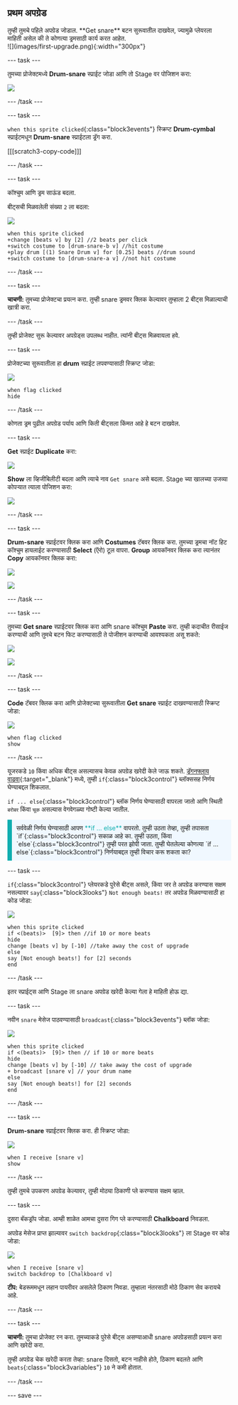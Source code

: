 ## प्रथम अपग्रेड

<div style="display: flex; flex-wrap: wrap">
<div style="flex-basis: 200px; flex-grow: 1; margin-right: 15px;">
तुम्ही तुमचे पहिले अपग्रेड जोडाल. **Get snare** बटन सुरूवातील दाखवेल, ज्यामुळे प्लेयरला माहिती असेल की ते कोणत्या ड्रमसाठी कार्य करत आहेत.
</div>
<div>
![](images/first-upgrade.png){:width="300px"}
</div>
</div>

--- task ---

तुमच्या प्रोजेक्टमध्ये **Drum-snare** स्प्राईट जोडा आणि तो Stage वर पोजिशन करा:

![](images/snare-stage.png)

--- /task ---

--- task ---

`when this sprite clicked`{:class="block3events"} स्क्रिप्ट **Drum-cymbal** स्प्राईटमधून **Drum-snare** स्प्राईटला ड्रॅग करा.

[[[scratch3-copy-code]]]

--- /task ---

--- task ---

कॉश्चुम आणि ड्रम साऊंड बदला.

बीट्सची मिळवलेली संख्या `2` ला बदला:

![](images/snare-icon.png)

```blocks3
when this sprite clicked
+change [beats v] by [2] //2 beats per click
+switch costume to [drum-snare-b v] //hit costume
+play drum [(1) Snare Drum v] for [0.25] beats //drum sound
+switch costume to [drum-snare-a v] //not hit costume
```

--- /task ---

--- task ---

**चाचणी:** तुमच्या प्रोजेक्टचा प्रयत्न करा. तुम्ही snare ड्रमवर क्लिक केल्यावर तुम्हाला 2 बीट्स मिळाल्याची खात्री करा.

--- /task ---

तुम्ही प्रोजेक्ट सुरू केल्यावर अपग्रेड्स उपलब्ध नाहीत. त्यांनी बीट्स मिळवायला हवे.

--- task ---

प्रोजेक्टच्या सुरूवातीला हा **drum** स्प्राईट लपवण्यासाठी स्क्रिप्ट जोडा:

![](images/snare-icon.png)

```blocks3
when flag clicked
hide
```

--- /task ---

कोणता ड्रम पुढील अपग्रेड पर्याय आणि किती बीट्सला किंमत आहे हे बटन दाखवेल.

--- task ---

**Get** स्प्राईट **Duplicate** करा:

![](images/duplicate-get.png)

**Show** ला व्हिजीबिलीटी बदला आणि त्याचे नाव `Get snare` असे बदला. Stage च्या खालच्या उजव्या कोपऱ्यात त्याला पोजिशन करा:

![](images/get-snare.png)

--- /task ---

--- task ---

**Drum-snare** स्प्राईटवर क्लिक करा आणि **Costumes** टॅबवर क्लिक करा. तुमच्या ड्रमचा नॉट हिट कॉश्चुम हायलाईट करण्यासाठी **Select** (ऍरो) टूल वापरा. **Group** आयकॉनवर क्लिक करा त्यानंतर **Copy** आयकॉनवर क्लिक करा:

![](images/snare-icon.png)

![](images/copy-costume.png)

--- /task ---

--- task ---

तुमच्या **Get snare** स्प्राईटवर क्लिक करा आणि snare कॉश्चुम **Paste** करा. तुम्ही कदाचीत रीसाईज करण्याची आणि तुमचे बटन फिट करण्यासाठी ते पोजीशन करण्याची आवश्यकता असू शकते:

![](images/get-snare-icon.png)

![](images/paste-costume.png)

--- /task ---

--- task ---

**Code** टॅबवर क्लिक करा आणि प्रोजेक्टच्या सुरूवातीला **Get snare** स्प्राईट दाखवण्यासाठी स्क्रिप्ट जोडा:

![](images/get-snare-icon.png)

```blocks3
when flag clicked
show
```

--- /task ---

यूजरकडे `10` किंवा अधिक बीट्स असल्यासच केवळ अपग्रेड खरेदी केले जाऊ शकते. [ड्रॅगनफ्लाय वाढवा](https://projects.raspberrypi.org/en/projects/grow-a-dragonfly){:target="_blank"} मध्ये, तुम्ही `if`{:class="block3control"} ब्लॉक्ससह निर्णय घेण्याबद्दल शिकलात.

`if ... else`{:class="block3control"} ब्लॉक निर्णय घेण्यासाठी वापरला जातो आणि स्थिती `बरोबर` किंवा `चूक` असल्यास वेगवेगळ्या गोष्टी केल्या जातील.

<p style="border-left: solid; border-width:10px; border-color: #0faeb0; background-color: aliceblue; padding: 10px;">
सर्ववेळी निर्णय घेण्यासाठी आपण <span style="color: #0faeb0">**if ... else**</span> वापरतो. तुम्ही उठता तेव्हा, तुम्ही तपासता `if`{:class="block3control"} सकाळ आहे का. तुम्ही उठता, किंवा `else`{:class="block3control"} तुम्ही परत झोपी जाता. तुम्ही घेतलेल्या कोणत्या `if ... else`{:class="block3control"} निर्णयाबद्दल तुम्ही विचार करू शकता का? 
</p>

--- task ---

`if`{:class="block3control"} प्लेयरकडे पुरेसे बीट्स असले, किंवा जर ते अपग्रेड करण्यास सक्षम नसल्यावर `say`{:class="block3looks"} `Not enough beats!` तर अपग्रेड मिळवण्यासाठी हा कोड जोडा:

![](images/get-snare-icon.png)

```blocks3
when this sprite clicked
if <(beats)>  [9]> then //if 10 or more beats
hide
change [beats v] by [-10] //take away the cost of upgrade
else
say [Not enough beats!] for [2] seconds 
end
```

--- /task ---

इतर स्प्राईट्स आणि Stage ला snare अपग्रेड खरेदी केल्या गेला हे माहिती होऊ द्या.

--- task ---

नवीन `snare` मेसेज पाठवण्यासाठी `broadcast`{:class="block3events"} ब्लॉक जोडा:

![](images/get-snare-icon.png)

```blocks3
when this sprite clicked
if <(beats)>  [9]> then // if 10 or more beats
hide
change [beats v] by [-10] // take away the cost of upgrade
+ broadcast [snare v] // your drum name
else
say [Not enough beats!] for [2] seconds 
end
```

--- /task ---

--- task ---

**Drum-snare** स्प्राईटवर क्लिक करा. ही स्क्रिप्ट जोडा:

![](images/snare-icon.png)

```blocks3
when I receive [snare v]
show
```

--- /task ---

तुम्ही तुमचे उपकरण अपग्रेड केल्यावर, तुम्ही मोठ्या ठिकाणी प्ले करण्यास सक्षम व्हाल.

--- task ---

दुसरा बॅकड्रॉप जोडा. आम्ही शाळेत आमचा दुसरा गिग प्ले करण्यासाठी **Chalkboard** निवडला.

अपग्रेड मेसेज प्राप्त झाल्यावर `switch backdrop`{:class="block3looks"} ला Stage वर कोड जोडा:

![](images/stage-icon.png)

```blocks3
when I receive [snare v]
switch backdrop to [Chalkboard v]
```

**टीप:** बेडरूममधून लहान पायरीवर असलेले ठिकाण निवडा. तुम्हाला नंतरसाठी मोठे ठिकाण सेव करायचे आहे.

--- /task ---

--- task ---

**चाचणी:** तुमचा प्रोजेक्ट रन करा. तुमच्याकडे पुरेसे बीट्स असण्याआधी snare अपग्रेडसाठी प्रयत्न करा आणि खरेदी करा.

तुम्ही अपग्रेड चेक खरेदी करता तेव्हा: snare दिसतो, बटन नाहीसे होते, ठिकाण बदलते आणि `beats`{:class="block3variables"} `10` ने कमी होतात.

--- /task ---

--- save ---
